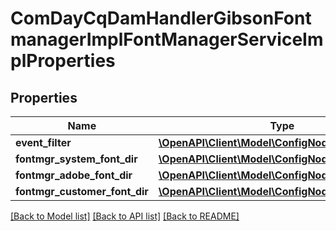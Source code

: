 # ComDayCqDamHandlerGibsonFontmanagerImplFontManagerServiceImplProperties

## Properties
Name | Type | Description | Notes
------------ | ------------- | ------------- | -------------
**event_filter** | [**\OpenAPI\Client\Model\ConfigNodePropertyString**](ConfigNodePropertyString.md) |  | [optional] 
**fontmgr_system_font_dir** | [**\OpenAPI\Client\Model\ConfigNodePropertyArray**](ConfigNodePropertyArray.md) |  | [optional] 
**fontmgr_adobe_font_dir** | [**\OpenAPI\Client\Model\ConfigNodePropertyString**](ConfigNodePropertyString.md) |  | [optional] 
**fontmgr_customer_font_dir** | [**\OpenAPI\Client\Model\ConfigNodePropertyString**](ConfigNodePropertyString.md) |  | [optional] 

[[Back to Model list]](../README.md#documentation-for-models) [[Back to API list]](../README.md#documentation-for-api-endpoints) [[Back to README]](../README.md)


